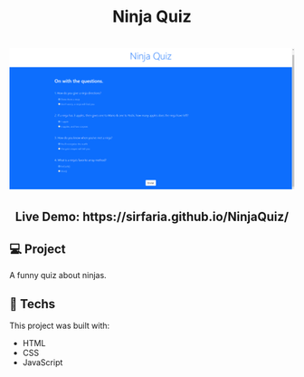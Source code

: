 <h1 align="center">Ninja Quiz</h1>

<h1 align="center">
    <img alt="Ninja Quiz" title="Ninja Quiz" src="./ninja-quiz-homepage.png" width="700px"  />
</h1>

<h2 align="center">Live Demo: https://sirfaria.github.io/NinjaQuiz/</h2>

## 💻 Project

A funny quiz about ninjas.

## 🚀 Techs

This project was built with:

- HTML
- CSS
- JavaScript
